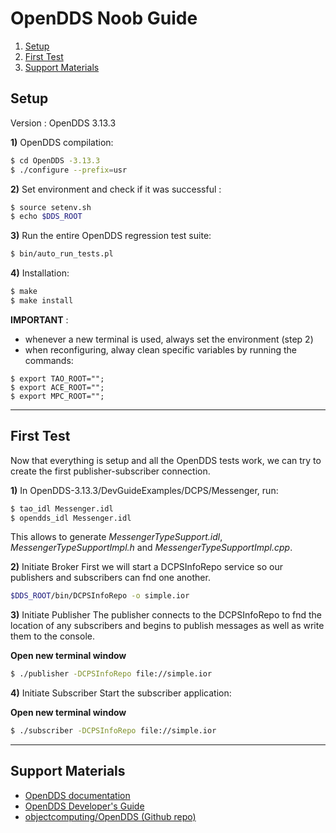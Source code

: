 # OpenDDS Noob Guide 

1) [Setup](#setup)
2) [First Test](#try)
3) [Support Materials](#materials)


## Setup <a name="setup"></a>

Version : OpenDDS 3.13.3

**1)** OpenDDS compilation:
~~~sh
$ cd OpenDDS -3.13.3
$ ./configure --prefix=usr
~~~

**2)** Set environment and check if it was successful : 
~~~sh
$ source setenv.sh
$ echo $DDS_ROOT
~~~

**3)** Run the entire OpenDDS regression test suite: 
~~~sh
$ bin/auto_run_tests.pl
~~~

**4)** Installation: 
~~~sh
$ make
$ make install
~~~

**IMPORTANT** : 

- whenever a new terminal is used, always set the environment (step 2)
- when reconfiguring, alway clean specific variables by running the commands:
~~~
$ export TAO_ROOT="";
$ export ACE_ROOT="";
$ export MPC_ROOT="";
~~~

-----------------------------------

## First Test <a name="try"></a>
Now that everything is setup and all the OpenDDS tests work, we can try to create the first publisher-subscriber connection. 

**1)** In OpenDDS-3.13.3/DevGuideExamples/DCPS/Messenger, run: 
~~~sh
$ tao_idl Messenger.idl
$ opendds_idl Messenger.idl
~~~
This allows to generate *MessengerTypeSupport.idl*, *MessengerTypeSupportImpl.h* and *MessengerTypeSupportImpl.cpp*.

**2)** Initiate Broker
First we will start a DCPSInfoRepo service so our publishers and subscribers can fnd one another.
~~~sh
$DDS_ROOT/bin/DCPSInfoRepo -o simple.ior
~~~

**3)** Initiate Publisher
The publisher connects to the DCPSInfoRepo to fnd the location of any subscribers and begins to publish messages as well as write them to the console.

**Open new terminal window**
~~~sh
$ ./publisher -DCPSInfoRepo file://simple.ior
~~~

**4)** Initiate Subscriber
Start the subscriber application:

**Open new terminal window**
~~~sh
$ ./subscriber -DCPSInfoRepo file://simple.ior
~~~

-----------------------------------

## Support Materials <a name="materials"></a>

- [OpenDDS documentation](https://opendds.org/)
- [OpenDDS Developer's Guide](http://download.objectcomputing.com/OpenDDS/OpenDDS-latest.pdf)
- [objectcomputing/OpenDDS (Github repo)](https://github.com/objectcomputing/OpenDDS)

